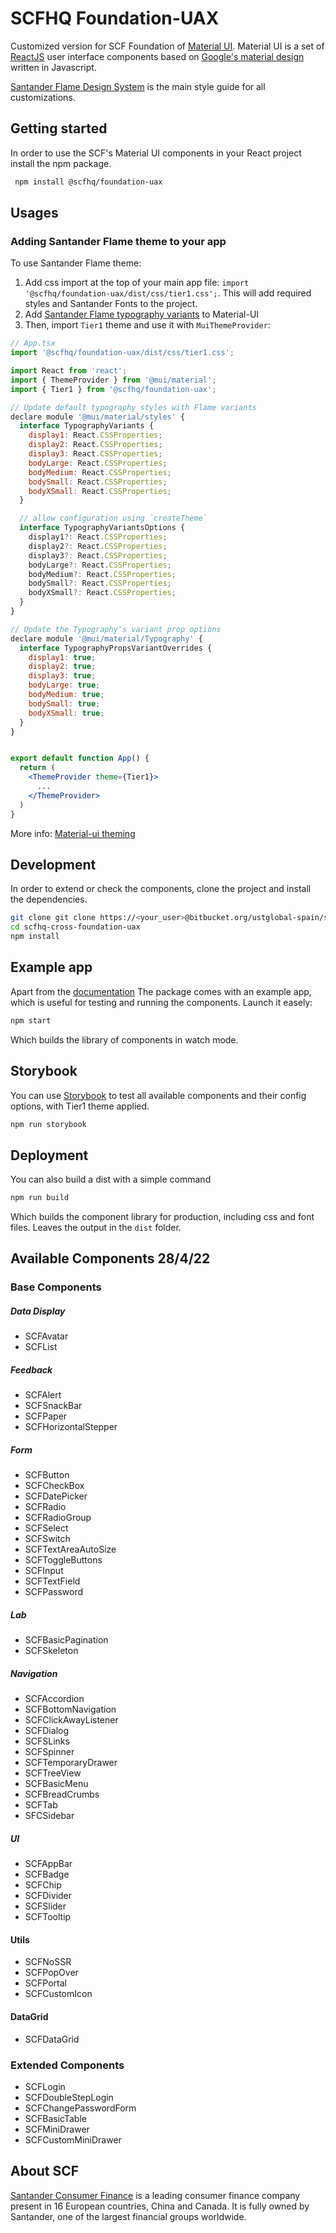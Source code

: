 # SCFHQ Foundation-UAX

Customized version for SCF Foundation of [Material UI](https://material-ui.com/). Material UI is a set of [ReactJS](http://reactjs.org) user interface components based on [Google's material design](https://material.io/design/) written in Javascript.

[Santander Flame Design System](https://bancosantander.invisionapp.com/dsm/santander-group/flame-ds-santander?mode=preview) is the main style guide for all customizations.

## Getting started

In order to use the SCF's Material UI components in your React project install the npm package.

```bash
 npm install @scfhq/foundation-uax
```

## Usages

### Adding Santander Flame theme to your app

To use Santander Flame theme:

1. Add css import at the top of your main app file: `import '@scfhq/foundation-uax/dist/css/tier1.css';`. This will add required styles and Santander Fonts to the project.
2. Add <a href="https://bancosantander.invisionapp.com/dsm/santander-group/flame-ds-santander/nav/5fa7cb178c01200018354d5c/folder/5f27dafa684aa7140d667546?version=60dc540ed148b35ae2a6a777&mode=preview">Santander Flame typography variants</a> to Material-UI
3. Then, import `Tier1` theme and use it with `MuiThemeProvider`:

```jsx
// App.tsx
import '@scfhq/foundation-uax/dist/css/tier1.css';

import React from 'react';
import { ThemeProvider } from '@mui/material';
import { Tier1 } from '@scfhq/foundation-uax';

// Update default typography styles with Flame variants
declare module '@mui/material/styles' {
  interface TypographyVariants {
    display1: React.CSSProperties;
    display2: React.CSSProperties;
    display3: React.CSSProperties;
    bodyLarge: React.CSSProperties;
    bodyMedium: React.CSSProperties;
    bodySmall: React.CSSProperties;
    bodyXSmall: React.CSSProperties;
  }

  // allow configuration using `createTheme`
  interface TypographyVariantsOptions {
    display1?: React.CSSProperties;
    display2?: React.CSSProperties;
    display3?: React.CSSProperties;
    bodyLarge?: React.CSSProperties;
    bodyMedium?: React.CSSProperties;
    bodySmall?: React.CSSProperties;
    bodyXSmall?: React.CSSProperties;
  }
}

// Update the Typography's variant prop options
declare module '@mui/material/Typography' {
  interface TypographyPropsVariantOverrides {
    display1: true;
    display2: true;
    display3: true;
    bodyLarge: true;
    bodyMedium: true;
    bodySmall: true;
    bodyXSmall: true;
  }
}


export default function App() {
  return (
    <ThemeProvider theme={Tier1}>
      ...
    </ThemeProvider>
  )
}
```

More info: <a href="https://material-ui.com/styles/advanced/#theming">Material-ui theming</a>

## Development

In order to extend or check the components, clone the project and install the dependencies.

```bash
git clone git clone https://<your_user>@bitbucket.org/ustglobal-spain/scfhq-cross-foundation-uax.git
cd scfhq-cross-foundation-uax
npm install
```

## Example app

Apart from the [documentation](https://bitbucket.org/ustglobal-spain/scfhq-cross-foundation-uax) The package comes with an example app, which is useful for testing and running the components.
Launch it easely:

```bash
npm start
```

Which builds the library of components in watch mode.

## Storybook

You can use [Storybook](https://storybook.js.org/) to test all available components and their config options, with Tier1 theme applied.

```bash
npm run storybook
```

## Deployment

You can also build a dist with a simple command

```bash
npm run build
```

Which builds the component library for production, including css and font files. Leaves the output in the `dist` folder.

## Available Components 28/4/22

### Base Components

##### Data Display

- SCFAvatar
- SCFList

##### Feedback

- SCFAlert
- SCFSnackBar
- SCFPaper
- SCFHorizontalStepper

##### Form

- SCFButton
- SCFCheckBox
- SCFDatePicker
- SCFRadio
- SCFRadioGroup
- SCFSelect
- SCFSwitch
- SCFTextAreaAutoSize
- SCFToggleButtons
- SCFInput
- SCFTextField
- SCFPassword

##### Lab

- SCFBasicPagination
- SCFSkeleton

##### Navigation

- SCFAccordion
- SCFBottomNavigation
- SCFClickAwayListener
- SCFDialog
- SCFSLinks
- SCFSpinner
- SCFTemporaryDrawer
- SCFTreeView
- SCFBasicMenu
- SCFBreadCrumbs
- SCFTab
- SFCSidebar

##### UI

- SCFAppBar
- SCFBadge
- SCFChip
- SCFDivider
- SCFSlider
- SCFTooltip

#### Utils

- SCFNoSSR
- SCFPopOver
- SCFPortal
- SCFCustomIcon

#### DataGrid

- SCFDataGrid

### Extended Components

- SCFLogin
- SCFDoubleStepLogin
- SCFChangePasswordForm
- SCFBasicTable
- SCFMiniDrawer
- SCFCustomMiniDrawer

## About SCF

[Santander Consumer Finance](https://www.santanderconsumer.com/) is a leading consumer finance company present in 16 European countries, China and Canada. It is fully owned by Santander, one of the largest financial groups worldwide.
